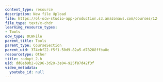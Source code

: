 ```yaml
---
content_type: resource
description: New file Upload
file: https://ol-ocw-studio-app-production.s3.amazonaws.com/courses/12-811-tropical-meteorology-spring-2011/dd8eb9b282963d203e04925f87d42f3f_radopt_2.h
file_type: text/x-chdr
learning_resource_types:
- Tools
ocw_type: OCWFile
parent_title: Tools
parent_type: CourseSection
parent_uid: 374ebf22-f5f1-50d9-82a5-d78288ffba8e
resourcetype: Other
title: radopt_2.h
uid: dd8eb9b2-8296-3d20-3e04-925f87d42f3f
video_metadata:
  youtube_id: null
---
```


